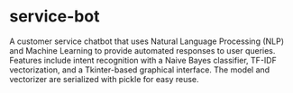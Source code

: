 # service-bot
A customer service chatbot that uses Natural Language Processing (NLP) and Machine Learning to provide automated responses to user queries. Features include intent recognition with a Naive Bayes classifier, TF-IDF vectorization, and a Tkinter-based graphical interface. The model and vectorizer are serialized with pickle for easy reuse.

